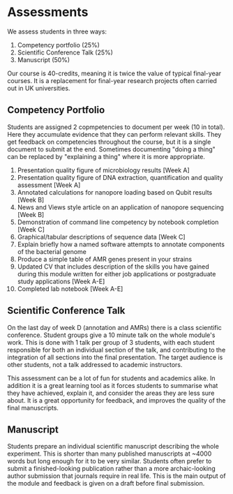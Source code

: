 # Assessments

We assess students in three ways:

1. Competency portfolio (25%)
2. Scientific Conference Talk (25%)
3. Manuscript (50%)

Our course is 40-credits, meaning it is twice the value of typical final-year courses. It is a replacement for final-year research projects often carried out in UK universities.

## Competency Portfolio

Students are assigned 2 copmpetencies to document per week (10 in total). Here they accumulate evidence that they can perform relevant skills. They get feedback on competencies throughout the course, but it is a single document to submit at the end. Sometimes documenting "doing a thing" can be replaced by "explaining a thing" where it is more appropriate.

1. Presentation quality figure of microbiology results [Week A]
2. Presentation quality figure of DNA extraction, quantification and quality assessment [Week A]
3. Annotated calculations for nanopore loading based on Qubit results [Week B]
4. News and Views style article on an application of nanopore sequencing [Week B]
5. Demonstration of command line competency by notebook completion [Week C]
6. Graphical/tabular descriptions of sequence data [Week C]
7. Explain briefly how a named software attempts to annotate components of the bacterial genome
8. Produce a simple table of AMR genes present in your strains
9. Updated CV that includes description of the skills you have gained during this module written for either job applications or postgraduate study applications [Week A-E]
10. Completed lab notebook [Week A-E] 

## Scientific Conference Talk

On the last day of week D (annotation and AMRs) there is a class scientific conference. Student groups give a 10 minute talk on the whole module's work. This is done with 1 talk per group of 3 students, with each student responsible for both an individual section of the talk, and contributing to the integration of all sections into the final presentation. The target audience is other students, not a talk addressed to academic instructors.

This assessment can be a lot of fun for students and academics alike. In addition it is a great learning tool as it forces students to summarise what they have achieved, explain it, and consider the areas they are less sure about. It is a great opportunity for feedback, and improves the quality of the final manuscripts.

## Manuscript

Students prepare an individual scientific manuscript describing the whole experiment. This is shorter than many published manuscripts at ~4000 words but long enough for it to be very similar. Students often prefer to submit a finished-looking publication rather than a more archaic-looking author submission that journals require in real life. This is the main output of the module and feedback is given on a draft before final submission.
